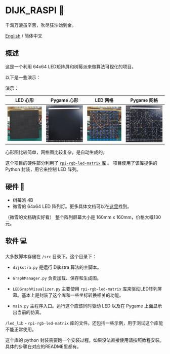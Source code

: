 # DIJK_RASPI 🚀

千淘万漉虽辛苦，吹尽狂沙始到金。

[English](README.md) / 简体中文

## 概述

这是一个利用 64x64 LED矩阵屏和树莓派来做算法可视化的项目。

以下是一些演示：

演示：

| LED 心形 | Pygame 心形 | LED 网格 | Pygame 网格 |
| --------- | ------------ | -------- | ----------- |
| ![](assets/heart1.gif) |  ![](assets/heart2.gif)           | ![](assets/grid1.gif)         |  ![](assets/grid2.gif)           |

心形图比较简单，网格图比较复杂，是自动生成的。

这个项目的硬件部分利用了 [`rpi-rgb-led-matrix` 库](https://github.com/hzeller/rpi-rgb-led-matrix/) 。
项目使用了该库提供的 Python 封装，用它来控制 LED 阵列。

## 硬件 🔧

- 树莓派 4B
- 微雪的 64x64 LED 阵列灯。更多具体文档可以在[这里](https://www.waveshare.net/wiki/RGB-Matrix-P2.5-64x64)找到。

（微雪的文档确实好看）
整个阵列屏幕大小是 160mm x 160mm，价格大概130元。

## 软件 💻

大多数脚本存储在 `/src` 目录下。这个目录下：

- `dijkstra.py` 是运行 Dijkstra 算法的主脚本。

- `GraphManager.py` 负责加载、保存和生成图。

- `LEDGraphVisualizer.py` 主要使用 `rpi-rgb-led-matrix` 库来驱动LED阵列屏幕。基本上是封装了这个库和一些坐标转换相关的功能。

- `main.py` 主程序入口。运行这个应该同时驱动 LED 以及在 Pygame 上面显示出当前的仿真。

`/led_lib` - `rpi-rgb-led-matrix` 库的文件。还包括一些示例，用于测试这个库能不能正常使用。


这个库的 python 封装需要跑一个安装过程。如果没法直接使用请按照教程安装。具体的步骤在对应的README里都有。